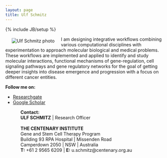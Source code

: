```yaml
---
layout: page
title: Ulf Schmitz
---
```

{% include JB/setup %}

<img src="http://api.profiles.sydney.edu.au/AcademicProfiles/profile/resource?urlid=usch6281" alt="Ulf Schmitz photo" align="left" style="margin: 5px 20px">


<p>I am designing integrative workflows combining various computational disciplines with experimentation to approach molecular biological and medical problems. These workflows are implemented and applied to identify and study molecular interactions, functional mechanisms of gene-regulation, cell signaling pathways and gene regulatory networks for the goal of getting deeper insights into disease emergence and progression with a focus on different cancer entities.</p>
<p>
<b>Follow me on: </b><br>
<ul>
 <li><a href="https://www.researchgate.net/profile/Ulf_Schmitz/" class="pfeillink2" title="Ulf Schmitz" data-htmlarea-external="1">Researchgate</a></li>
 <li><a href="http://scholar.google.de/citations?user=cfpzmaUAAAAJ" class="pfeillink2" title="Ulf Schmitz" data-htmlarea-external="1">Google Scholar</a></li>
<ul>
</p>

<p>
<b>Contact:</b><br>
<b>ULF SCHMITZ</b> | Research Officer<br>
<br>
<b>THE CENTENARY INSTITUTE</b><br>
Gene and Stem Cell Therapy Program<br>
Building 93 RPA Hospital | Missenden Road<br>
Camperdown 2050 | NSW | Australia<br>
<b>T:</b> +61 2 9565 6209 |
<b>E:</b> u.schmitz@centenary.org.au
</p>
